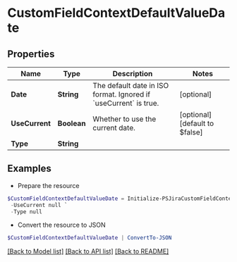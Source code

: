 # CustomFieldContextDefaultValueDate
## Properties

Name | Type | Description | Notes
------------ | ------------- | ------------- | -------------
**Date** | **String** | The default date in ISO format. Ignored if &#x60;useCurrent&#x60; is true. | [optional] 
**UseCurrent** | **Boolean** | Whether to use the current date. | [optional] [default to $false]
**Type** | **String** |  | 

## Examples

- Prepare the resource
```powershell
$CustomFieldContextDefaultValueDate = Initialize-PSJiraCustomFieldContextDefaultValueDate  -Date null `
 -UseCurrent null `
 -Type null
```

- Convert the resource to JSON
```powershell
$CustomFieldContextDefaultValueDate | ConvertTo-JSON
```

[[Back to Model list]](../README.md#documentation-for-models) [[Back to API list]](../README.md#documentation-for-api-endpoints) [[Back to README]](../README.md)

